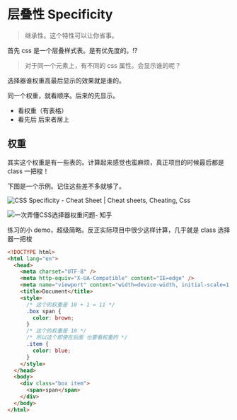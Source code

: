 # 层叠性 Specificity

> 继承性。这个特性可以让你省事。

首先 css 是一个层叠样式表。是有优先度的。⁉️

> 对于同一个元素上，有不同的 css 属性。会显示谁的呢？

选择器谁权重高最后显示的效果就是谁的。

同一个权重，就看顺序。后来的先显示。

- 看权重（有表格）
- 看先后 后来者居上

## 权重

其实这个权重是有一些表的。计算起来感觉也蛮麻烦，真正项目的时候最后都是 class 一把梭！

下图是一个示例。记住这些差不多就够了。

![CSS Specificity - Cheat Sheet | Cheat sheets, Cheating, Css](https://i.pinimg.com/originals/28/47/82/2847829e32c5d626f4413076201ec570.png)

![一次弄懂CSS选择器权重问题- 知乎](https://pic3.zhimg.com/v2-fc467ae9254e881b8c0d4278f170db7e_b.jpg)

练习的小 demo，超级简略。反正实际项目中很少这样计算，几乎就是 class 选择器一把梭

```html
<!DOCTYPE html>
<html lang="en">
  <head>
    <meta charset="UTF-8" />
    <meta http-equiv="X-UA-Compatible" content="IE=edge" />
    <meta name="viewport" content="width=device-width, initial-scale=1.0" />
    <title>Document</title>
    <style>
      /* 这个的权重是 10 + 1 = 11 */
      .box span {
        color: brown;
      }
      /* 这个的权重是 10 */
      /* 所以这个即使在后面 也要看权重的 */
      .item {
        color: blue;
      }
    </style>
  </head>
  <body>
    <div class="box item">
      <span>span</span>
    </div>
  </body>
</html>
```
